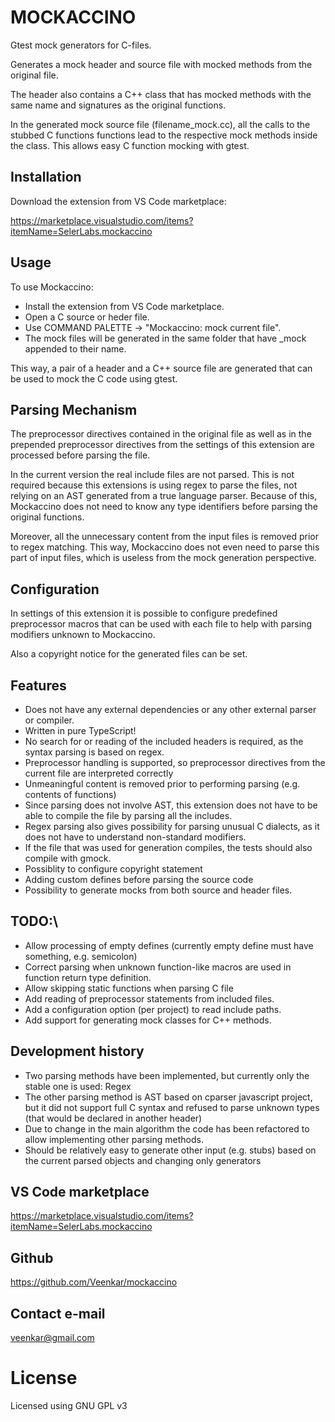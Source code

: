 # MOCKACCINO

Gtest mock generators for C-files.

Generates a mock header and source file with mocked methods from the original file.

The header also contains a C++ class that has mocked methods with the same name and signatures as the original functions.

In the generated mock source file (filename_mock.cc), all the calls to the stubbed C functions functions lead to the respective mock methods inside the class.
This allows easy C function mocking with gtest.


## Installation
Download the extension from VS Code marketplace:

https://marketplace.visualstudio.com/items?itemName=SelerLabs.mockaccino


## Usage
To use Mockaccino:
 - Install the extension from VS Code marketplace.
 - Open a C source or heder file.
 - Use COMMAND PALETTE -> "Mockaccino: mock current file".
 - The mock files will be generated in the same folder that have _mock appended to their name.

This way, a pair of a header and a C++ source file are generated that can be used to mock the C code using gtest.

## Parsing Mechanism
The preprocessor directives contained in the original file as well as in the prepended preprocessor directives from the settings of this extension are processed before parsing the file.

In the current version the real include files are not parsed.
This is not required because this extensions is using regex to parse the files, not relying on an AST generated from a true language parser.
Because of this, Mockaccino does not need to know any type identifiers before parsing the original functions.

Moreover, all the unnecessary content from the input files is removed prior to regex matching.
This way, Mockaccino does not even need to parse this part of input files, which is useless from the mock generation perspective.



## Configuration
In settings of this extension it is possible to configure predefined preprocessor macros that can be used with each file to help with parsing modifiers unknown to Mockaccino.

Also a copyright notice for the generated files can be set.




## Features
- Does not have any external dependencies or any other external parser or compiler.
- Written in pure TypeScript!
- No search for or reading of the included headers is required, as the syntax parsing is based on regex.
- Preprocessor handling is supported, so preprocessor directives from the current file are interpreted correctly
- Unmeaningful content is removed prior to performing parsing (e.g. contents of functions)
- Since parsing does not involve AST, this extension does not have to be able to compile the file by parsing all the includes.
- Regex parsing also gives possibility for parsing unusual C dialects, as it does not have to understand non-standard modifiers.
- If the file that was used for generation compiles, the tests should also compile with gmock.
- Possiblity to configure copyright statement
- Adding custom defines before parsing the source code
- Possibility to generate mocks from both source and header files.



## TODO:\
- Allow processing of empty defines (currently empty define must have something, e.g. semicolon)
- Correct parsing when unknown function-like macros are used in function return type definition.
- Allow skipping static functions when parsing C file
- Add reading of preprocessor statements from included files.
- Add a configuration option (per project) to read include paths.
- Add support for generating mock classes for C++ methods.


## Development history
- Two parsing methods have been implemented, but currently only the stable one is used: Regex
- The other parsing method is AST based on cparser javascript project, but it did not support full C syntax and refused to parse unknown types (that would be declared in another header)
- Due to change in the main algorithm the code has been refactored to allow implementing other parsing methods.
- Should be relatively easy to generate other input (e.g. stubs) based on the current parsed objects and changing only generators

## VS Code marketplace
https://marketplace.visualstudio.com/items?itemName=SelerLabs.mockaccino

## Github
https://github.com/Veenkar/mockaccino

## Contact e-mail
veenkar@gmail.com

# License
Licensed using GNU GPL v3
